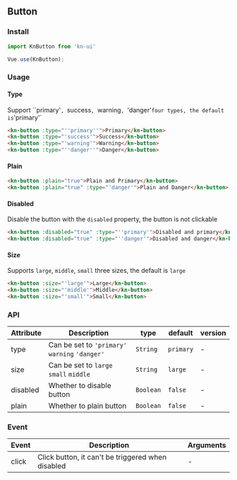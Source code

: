 <!-- English md -->

## Button

### Install
``` javascript
import KnButton from 'kn-ui'

Vue.use(KnButton);
```

### Usage

#### Type
Support ``primary'`, `success`, `warning`, `'danger'` four types, the default is `'primary'`

```html
<kn-button :type="''primary''">Primary</kn-button>
<kn-button :type="'success'">Success</kn-button>
<kn-button :type="'warning'">Warning</kn-button>
<kn-button :type="''danger''">Danger</kn-button>
```

#### Plain

```html
<kn-button :plain="true">Plain and Primary</kn-button>
<kn-button :plain="true" :type="'danger'">Plain and Danger</kn-button>
```

#### Disabled
Disable the button with the `disabled` property, the button is not clickable

```html
<kn-button :disabled="true" :type="''primary'">Disabled and primary</kn-button>
<kn-button :disabled="true" :type="''danger'">Disabled and danger</kn-button>
```

#### Size
Supports `large`, `middle`, `small` three sizes, the default is `large`

```html 
<kn-button :size="'large'">Large</kn-button>
<kn-button :size="'middle'">Middle</kn-button>
<kn-button :size="'small'">Small</kn-button>
```


### API

| Attribute | Description | type | default | version |
|------|------|------|------|------|
| type | Can be set to `'primary'` `warning` `'danger'` | `String` | `primary` | - |
| size | Can be set to `large` `small` `middle` | `String` | `large` | - |
| disabled | Whether to disable button | `Boolean` | `false` | - |
| plain | Whether to plain button | `Boolean` | `false` | - |

### Event

| Event | Description | Arguments |
|------|------|------|
| click | Click button, it can't be triggered when disabled | - |